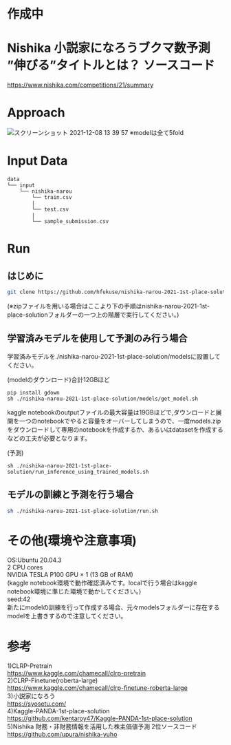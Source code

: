 # 作成中
# Nishika 小説家になろうブクマ数予測 ”伸びる”タイトルとは？ ソースコード
https://www.nishika.com/competitions/21/summary  

# Approach  
![スクリーンショット 2021-12-08 13 39 57](https://user-images.githubusercontent.com/61064493/145149949-e105ff33-a635-4ea4-b198-aee2ac775e67.png)
※modelは全て5fold
# Input Data  
```
data
└── input
    └── nishika-narou
        └── train.csv
        |
        └── test.csv
        |
        └── sample_submission.csv
```

# Run  
## はじめに  
```bash
git clone https://github.com/hfukuse/nishika-narou-2021-1st-place-solution.git
```
(※zipファイルを用いる場合はここより下の手順はnishika-narou-2021-1st-place-solutionフォルダーの一つ上の階層で実行してください。)

## 学習済みモデルを使用して予測のみ行う場合  
学習済みモデルを./nishika-narou-2021-1st-place-solution/modelsに設置してください。  
  
(modelのダウンロード)合計12GBほど  
```
pip install gdown
sh ./nishika-narou-2021-1st-place-solution/models/get_model.sh
```  
kaggle notebookのoutputファイルの最大容量は19GBほどで,ダウンロードと展開を一つのnotebookでやると容量をオーバーしてしまうので、一度models.zipをダウンロードして専用のnotebookを作成するか、あるいはdatasetを作成するなどの工夫が必要となります。  
  
(予測)  
```
sh ./nishika-narou-2021-1st-place-solution/run_inference_using_trained_models.sh
```
  
## モデルの訓練と予測を行う場合  
```bash
sh ./nishika-narou-2021-1st-place-solution/run.sh
```
  
# その他(環境や注意事項)
OS:Ubuntu 20.04.3    
2 CPU cores  
NVIDIA TESLA P100 GPU × 1 (13 GB of RAM)  
(kaggle notebook環境で動作確認済みです。localで行う場合はkaggle notebook環境に準じた環境で動かしてください。)  
seed:42  
新たにmodelの訓練を行って作成する場合、元々modelsフォルダーに存在するmodelを上書きするので注意してください。  
  
# 参考  
1)CLRP-Pretrain  
https://www.kaggle.com/chamecall/clrp-pretrain  
2)CLRP-Finetune(roberta-large)  
https://www.kaggle.com/chamecall/clrp-finetune-roberta-large  
3)小説家になろう  
https://syosetu.com/  
4)Kaggle-PANDA-1st-place-solution  
https://github.com/kentaroy47/Kaggle-PANDA-1st-place-solution  
5)Nishika 財務・非財務情報を活用した株主価値予測 2位ソースコード  
https://github.com/upura/nishika-yuho  
